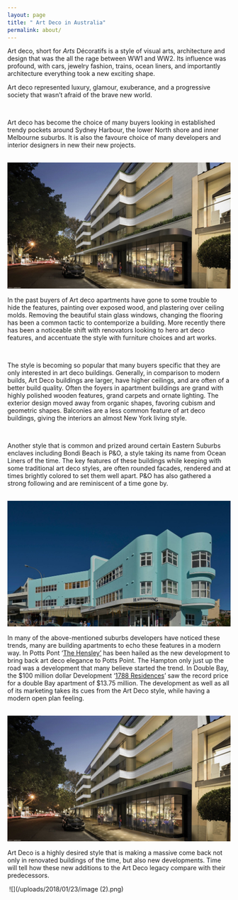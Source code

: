 ```yaml
---
layout: page
title: " Art Deco in Australia"
permalink: about/
---
```

Art deco, short for _Arts_ Décoratifs is a style of visual arts, architecture and design that was the all the rage between WW1 and WW2. Its influence was profound, with cars, jewelry fashion, trains, ocean liners, and importantly architecture everything took a new exciting shape. 

Art deco represented luxury, glamour, exuberance, and a progressive society that wasn’t afraid of the brave new world.

 

Art deco has become the choice of many buyers looking in established trendy pockets around Sydney Harbour, the lower North shore and inner Melbourne suburbs. It is also the favoure choice of many developers and interior designers in new their new projects. 

 ![](/uploads/2018/01/24/image.png)

In the past buyers of Art deco apartments have gone to some trouble to hide the features, painting over exposed wood, and plastering over ceiling molds. Removing the beautiful stain glass windows, changing the flooring has been a common tactic to contemporize a building. More recently there has been a noticeable shift with renovators looking to hero art deco features, and accentuate the style with furniture choices and art works.

 

The style is becoming so popular that many buyers specific that they are only interested in art deco buildings. Generally, in comparison to modern builds, Art Deco buildings are larger, have higher ceilings, and are often of a better build quality. Often the foyers in apartment buildings are grand with highly polished wooden features, grand carpets and ornate lighting. The exterior design moved away from organic shapes, favoring cubism and geometric shapes. Balconies are a less common feature of art deco buildings, giving the interiors an almost New York living style. 

 

Another style that is common and prized around certain Eastern Suburbs enclaves including Bondi Beach is P&O, a style taking its name from Ocean Liners of the time. The key features of these buildings while keeping with some traditional art deco styles, are often rounded facades, rendered and at times brightly colored to set them well apart. P&O has also gathered a strong following and are reminiscent of a time gone by. 

 ![](/uploads/2018/01/24/2_guq3ld.jpg)

In many of the above-mentioned suburbs developers have noticed these trends, many are building apartments to echo these features in a modern way. In Potts Pont ‘[The Hensley’](https://www.domain.com.au/news/new-apartment-development-the-hensley-brings-art-deco-elegance-back-to-potts-point-20160607-gpdcr1/) has been hailed as the new development to bring back art deco elegance to Potts Point. The Hampton only just up the road was a development that many believe started the trend. In Double Bay, the $100 million dollar Development ‘[1788 Residences](http://www.1788doublebay.com.au)’ saw the record price for a double Bay apartment of $13.75 million. The development as well as all of its marketing takes its cues from the Art Deco style, while having a modern open plan feeling. 

 ![](/uploads/2018/01/24/image.png)

Art Deco is a highly desired style that is making a massive come back not only in renovated buildings of the time, but also new developments. Time will tell how these new additions to the Art Deco legacy compare with their predecessors.

 ![](/uploads/2018/01/23/image (2).png)